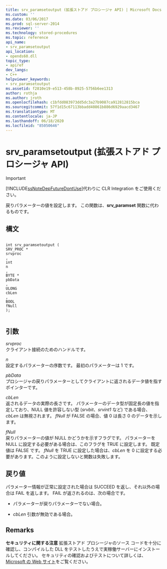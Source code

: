 ```yaml
---
title: srv_paramsetoutput (拡張ストアド プロシージャ API) | Microsoft Docs
ms.custom: ''
ms.date: 03/06/2017
ms.prod: sql-server-2014
ms.reviewer: ''
ms.technology: stored-procedures
ms.topic: reference
api_name:
- srv_paramsetoutput
api_location:
- opends60.dll
topic_type:
- apiref
dev_langs:
- C++
helpviewer_keywords:
- srv_paramsetoutput
ms.assetid: f2810e19-e513-458b-8925-5756b6ee1313
author: rothja
ms.author: jroth
ms.openlocfilehash: c1bfdd083973dd5dc3a27b9087ca912812815bca
ms.sourcegitcommit: 57f1d15c67113bbadd40861b886d6929aacd3467
ms.translationtype: MT
ms.contentlocale: ja-JP
ms.lasthandoff: 06/18/2020
ms.locfileid: "85050646"
---
```

# <a name="srv_paramsetoutput-extended-stored-procedure-api"></a>srv_paramsetoutput (拡張ストアド プロシージャ API)
    
> [!IMPORTANT]  
>  [!INCLUDE[ssNoteDepFutureDontUse](../../includes/ssnotedepfuturedontuse-md.md)]代わりに CLR Integration をご使用ください。  
  
 戻りパラメーターの値を設定します。 この関数は、**srv_paramset** 関数に代わるものです。  
  
## <a name="syntax"></a>構文  
  
```  
  
int srv_paramsetoutput (  
SRV_PROC *  
srvproc  
,  
int  
n  
,  
BYTE *  
pbData  
,  
ULONG   
cbLen  
,  
BOOL  
fNull   
);  
  
```  
  
## <a name="arguments"></a>引数  
 *srvproc*  
 クライアント接続のためのハンドルです。  
  
 *n*  
 設定するパラメーターの序数です。 最初のパラメーターは 1 です。  
  
 *pbData*  
 プロシージャの戻りパラメーターとしてクライアントに返されるデータ値を指すポインターです。  
  
 *cbLen*  
 返されるデータの実際の長さです。 パラメーターのデータ型が固定長の値を指定しており、NULL 値を許容しない型 (*srvbit*、*srvint1* など) である場合、*cbLen* は無視されます。 *fNull* が FALSE の場合、値 0 は長さ 0 のデータを示します。  
  
 *fNull*  
 戻りパラメーターの値が NULL かどうかを示すフラグです。 パラメーターを NULL に設定する必要がある場合は、このフラグを TRUE に設定します。 既定値は FALSE です。 *fNull* を TRUE に設定した場合は、*cbLen* を 0 に設定する必要があります。このように設定しないと関数は失敗します。  
  
## <a name="returns"></a>戻り値  
 パラメーター情報が正常に設定された場合は SUCCEED を返し、それ以外の場合は FAIL を返します。 FAIL が返されるのは、次の場合です。  
  
-   パラメーターが戻りパラメーターでない場合。  
  
-   *cbLen* 引数が無効である場合。  
  
## <a name="remarks"></a>Remarks  
 **セキュリティに関する注意** 拡張ストアド プロシージャのソース コードを十分に確認し、コンパイルした DLL をテストしたうえで実稼働サーバーにインストールしてください。 セキュリティの確認およびテストについて詳しくは、[Microsoft の Web サイト](https://go.microsoft.com/fwlink/?LinkID=54761&amp;clcid=0x409https://msdn.microsoft.com/security/)をご覧ください。  
  
  

